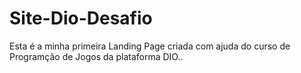 # Site-Dio-Desafio
Esta é a minha primeira Landing Page criada com ajuda do curso de Programção de Jogos da plataforma DIO..
